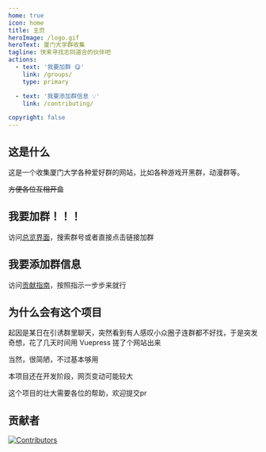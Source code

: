 ```yaml
---
home: true
icon: home
title: 主页
heroImage: /logo.gif
heroText: 厦门大学群收集
tagline: 快来寻找志同道合的伙伴吧
actions:
  - text: '我要加群 😋'
    link: /groups/
    type: primary

  - text: '我要添加群信息 💡'
    link: /contributing/

copyright: false
---
```


## 这是什么

这是一个收集厦门大学各种爱好群的网站，比如各种游戏开黑群，动漫群等。

~~方便各位互相开盒~~

## 我要加群！！！

访问[总览界面](/groups/)，搜索群号或者直接点击链接加群

## 我要添加群信息

访问[贡献指南](/contributing/)，按照指示一步步来就行

## 为什么会有这个项目

起因是某日在引诱群里聊天，突然看到有人感叹小众圈子连群都不好找，于是突发奇想，花了几天时间用 Vuepress 搓了个网站出来

当然，很简陋，不过基本够用

本项目还在开发阶段，网页变动可能较大

这个项目的壮大需要各位的帮助，欢迎提交pr

## 贡献者

[![Contributors](https://contributors-img.web.app/image?repo=SherkeyXD/XMU-Groups)](https://github.com/SherkeyXD/XMU-Groups/graphs/contributors)
